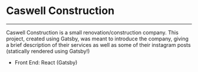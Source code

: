 <h1>Caswell Construction</h1>
<hr>
Caswell Construction is a small renovation/construction company. This project, created using Gatsby, was meant to introduce the company, giving a brief description of their services as well as some of their instagram posts (statically rendered using Gatsby!)

<ul>
<li>Front End: React (Gatsby)</li>
</ul>
